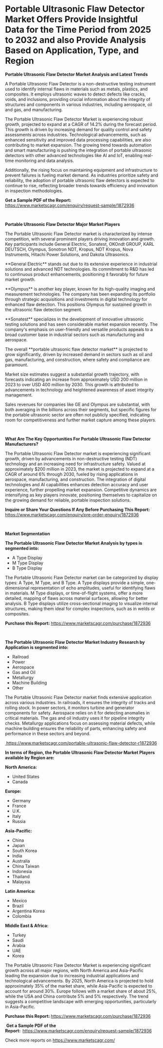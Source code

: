 <p><h1>Portable Ultrasonic Flaw Detector Market Offers Provide Insightful Data for the Time Period from 2025 to 2032 and also Provide Analysis Based on Application, Type, and Region</h1></p><p><strong>Portable Ultrasonic Flaw Detector Market Analysis and Latest Trends</strong></p>
<p><p>A Portable Ultrasonic Flaw Detector is a non-destructive testing instrument used to identify internal flaws in materials such as metals, plastics, and composites. It employs ultrasonic waves to detect defects like cracks, voids, and inclusions, providing crucial information about the integrity of structures and components in various industries, including aerospace, oil and gas, and manufacturing.</p><p>The Portable Ultrasonic Flaw Detector Market is experiencing robust growth, projected to expand at a CAGR of 14.2% during the forecast period. This growth is driven by increasing demand for quality control and safety assessments across industries. Technological advancements, such as enhanced sensitivity and improved data processing capabilities, are also contributing to market expansion. The growing trend towards automation and smart manufacturing is pushing the integration of portable ultrasonic detectors with other advanced technologies like AI and IoT, enabling real-time monitoring and data analysis.</p><p>Additionally, the rising focus on maintaining equipment and infrastructure to prevent failures is fueling market demand. As industries prioritize safety and reliability, the adoption of portable ultrasonic flaw detectors is expected to continue to rise, reflecting broader trends towards efficiency and innovation in inspection methodologies.</p></p>
<p><strong>Get a Sample PDF of the Report:&nbsp;</strong> <a href="https://www.marketscagr.com/enquiry/request-sample/1872936?utm_campaign=2467&utm_medium=2&utm_source=Github&utm_content=ia&utm_term=08042025&utm_id=portable-ultrasonic-flaw-detector">https://www.marketscagr.com/enquiry/request-sample/1872936</a></p>
<p>&nbsp;</p>
<p><strong>Portable Ultrasonic Flaw Detector Major Market Players</strong></p>
<p><p>The Portable Ultrasonic Flaw Detector market is characterized by intense competition, with several prominent players driving innovation and growth. Key participants include General Electric, Sonatest, OKOndt GROUP, KARL DEUTSCH, Olympus, Sonotron NDT, Kropus, NDT Kropus, Nova Instruments, Hitachi Power Solutions, and Dakota Ultrasonics.</p><p>**General Electric** stands out due to its extensive experience in industrial solutions and advanced NDT technologies. Its commitment to R&D has led to continuous product enhancements, positioning it favorably for future market growth.</p><p>**Olympus** is another key player, known for its high-quality imaging and measurement technologies. The company has been expanding its portfolio through strategic acquisitions and investments in digital technology for enhanced flaw detection. This positions Olympus for sustained growth in the ultrasonic flaw detection segment.</p><p>**Sonatest** specializes in the development of innovative ultrasonic testing solutions and has seen considerable market expansion recently. The company's emphasis on user-friendly and versatile products appeals to a broad customer base in industrial sectors such as manufacturing and aerospace.</p><p>The overall **portable ultrasonic flaw detector market** is projected to grow significantly, driven by increased demand in sectors such as oil and gas, manufacturing, and construction, where safety and compliance are paramount.</p><p>Market size estimates suggest a substantial growth trajectory, with forecasts indicating an increase from approximately USD 200 million in 2023 to over USD 400 million by 2030. This growth is attributed to advancements in technology and heightened awareness of asset integrity management.</p><p>Sales revenues for companies like GE and Olympus are substantial, with both averaging in the billions across their segments, but specific figures for the portable ultrasonic sector are often not publicly specified, indicating room for competitiveness and further market capture among these players.</p></p>
<p>&nbsp;</p>
<p><strong>What Are The Key Opportunities For Portable Ultrasonic Flaw Detector Manufacturers?</strong></p>
<p><p>The Portable Ultrasonic Flaw Detector market is experiencing significant growth, driven by advancements in non-destructive testing (NDT) technology and an increasing need for infrastructure safety. Valued at approximately $200 million in 2023, the market is projected to expand at a CAGR of around 6% through 2030, fueled by rising applications in aerospace, manufacturing, and construction. The integration of digital technologies and AI capabilities enhances detection accuracy and user experience, further propelling market expansion. Competitive dynamics are intensifying as key players innovate, positioning themselves to capitalize on the growing demand for reliable, portable inspection solutions.</p></p>
<p><strong>Inquire or Share Your Questions If Any Before Purchasing This Report:</strong> <a href="https://www.marketscagr.com/enquiry/pre-order-enquiry/1872936?utm_campaign=2467&utm_medium=2&utm_source=Github&utm_content=ia&utm_term=08042025&utm_id=portable-ultrasonic-flaw-detector">https://www.marketscagr.com/enquiry/pre-order-enquiry/1872936</a></p>
<p>&nbsp;</p>
<p><strong>Market Segmentation</strong></p>
<p><strong>The Portable Ultrasonic Flaw Detector Market Analysis by types is segmented into:</strong></p>
<p><ul><li>A Type Display</li><li>M Type Display</li><li>B Type Display</li></ul></p>
<p><p>The Portable Ultrasonic Flaw Detector market can be categorized by display types: A Type, M Type, and B Type. A Type displays provide a simple, one-dimensional representation of echo amplitudes, useful for identifying flaws in materials. M Type displays, or time-of-flight systems, offer a more detailed, mapping of flaws across material surfaces, allowing for better analysis. B Type displays utilize cross-sectional imaging to visualize internal structures, making them ideal for complex inspections, such as in welds or composites.</p></p>
<p><strong>Purchase this Report:&nbsp;</strong><a href="https://www.marketscagr.com/purchase/1872936?utm_campaign=2467&utm_medium=2&utm_source=Github&utm_content=ia&utm_term=08042025&utm_id=portable-ultrasonic-flaw-detector">https://www.marketscagr.com/purchase/1872936</a></p>
<p>&nbsp;</p>
<p><strong>The Portable Ultrasonic Flaw Detector Market Industry Research by Application is segmented into:</strong></p>
<p><ul><li>Railroad</li><li>Power</li><li>Aerospace</li><li>Gas and Oil</li><li>Metallurgy</li><li>Machine Building</li><li>Other</li></ul></p>
<p><p>The Portable Ultrasonic Flaw Detector market finds extensive application across various industries. In railroads, it ensures the integrity of tracks and rolling stock. In power sectors, it monitors turbine and generator components for safety. Aerospace relies on it for detecting anomalies in critical materials. The gas and oil industry uses it for pipeline integrity checks. Metallurgy applications focus on assessing material defects, while machine building ensures the reliability of parts, enhancing safety and performance in these sectors and beyond.</p></p>
<p><a href="https://www.marketscagr.com/portable-ultrasonic-flaw-detector-r1872936?utm_campaign=2467&utm_medium=2&utm_source=Github&utm_content=ia&utm_term=08042025&utm_id=portable-ultrasonic-flaw-detector">&nbsp;https://www.marketscagr.com/portable-ultrasonic-flaw-detector-r1872936</a></p>
<p><strong>In terms of Region, the Portable Ultrasonic Flaw Detector Market Players available by Region are:</strong></p>
<p>
    <p> <strong> North America: </strong>
        <ul>
            <li>United States</li>
            <li>Canada</li>
        </ul>
        </p> 
    <p> <strong> Europe: </strong>
        <ul>
            <li>Germany</li>
            <li>France</li>
            <li>U.K.</li>
            <li>Italy</li>
            <li>Russia</li>
        </ul>
        </p> 
    <p> <strong> Asia-Pacific: </strong>
        <ul>
            <li>China</li>
            <li>Japan</li>
            <li>South Korea</li>
            <li>India</li>
            <li>Australia</li>
            <li>China Taiwan</li>
            <li>Indonesia</li>
            <li>Thailand</li>
            <li>Malaysia</li>
        </ul>
        </p> 
    <p> <strong> Latin America: </strong>
        <ul>
            <li>Mexico</li>
            <li>Brazil</li>
            <li>Argentina Korea</li>
            <li>Colombia</li>
        </ul>
        </p> 
    <p> <strong> Middle East & Africa: </strong>
        <ul>
            <li>Turkey</li>
            <li>Saudi</li>
            <li>Arabia</li>
            <li>UAE</li>
            <li>Korea</li>
        </ul>
    </p>
    </p>
<p><p>The Portable Ultrasonic Flaw Detector Market is experiencing significant growth across all major regions, with North America and Asia-Pacific leading the expansion due to increasing industrial applications and technological advancements. By 2025, North America is projected to hold approximately 35% of the market share, while Asia-Pacific is expected to account for around 30%. Europe follows with a market share of about 25%, while the USA and China contribute 5% and 5% respectively. The trend suggests a competitive landscape with emerging opportunities, particularly in Asia-Pacific.</p></p>
<p><strong>Purchase this Report: </strong><a href="https://www.marketscagr.com/purchase/1872936?utm_campaign=2467&utm_medium=2&utm_source=Github&utm_content=ia&utm_term=08042025&utm_id=portable-ultrasonic-flaw-detector">https://www.marketscagr.com/purchase/1872936</a></p>
<p>&nbsp;<strong>Get a Sample PDF of the Report:&nbsp;&nbsp;</strong><a href="https://www.marketscagr.com/enquiry/request-sample/1872936?utm_campaign=2467&utm_medium=2&utm_source=Github&utm_content=ia&utm_term=08042025&utm_id=portable-ultrasonic-flaw-detector">https://www.marketscagr.com/enquiry/request-sample/1872936</a></p>
<p><strong></strong></p>
<p>Check more reports on <a href="https://www.marketscagr.com/?utm_campaign=2467&utm_medium=2&utm_source=Github&utm_content=ia&utm_term=08042025&utm_id=portable-ultrasonic-flaw-detector">https://www.marketscagr.com/</a></p>